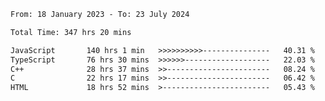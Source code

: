 <!-- ![GitHub metrics](https://metrics.lecoq.io/i-ice-bear) -->  

<!--START_SECTION:waka-->

```txt
From: 18 January 2023 - To: 23 July 2024

Total Time: 347 hrs 20 mins

JavaScript       140 hrs 1 min   >>>>>>>>>>---------------   40.31 %
TypeScript       76 hrs 30 mins  >>>>>>-------------------   22.03 %
C++              28 hrs 37 mins  >>-----------------------   08.24 %
C                22 hrs 17 mins  >>-----------------------   06.42 %
HTML             18 hrs 52 mins  >------------------------   05.43 %
```

<!--END_SECTION:waka-->
###
